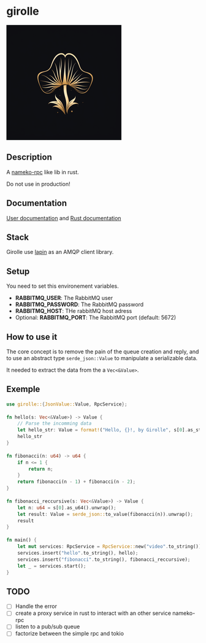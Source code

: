 # girolle

![girolle](./images/girolle.png)

## Description

A [nameko-rpc](https://github.com/nameko/nameko) like lib in rust.

Do not use in production!

## Documentation

[User documentation](https://doubleailes.github.io/girolle/) and [Rust documentation](https://crates.io/crates/girolle)

## Stack

Girolle use [lapin](https://github.com/amqp-rs/lapin) as an AMQP client library.

## Setup

You need to set this environement variables.

- **RABBITMQ_USER**: The RabbitMQ user
- **RABBITMQ_PASSWORD**: The RabbitMQ password
- **RABBITMQ_HOST**: THe rabbitMQ host adress
- Optional: **RABBITMQ_PORT**: The RabbitMQ port (default: 5672)

## How to use it

The core concept is to remove the pain of the queue creation and reply, and to
use an abstract type `serde_json::Value` to manipulate a serializable data.

It needed to extract the data from the a `Vec<&Value>`.

## Exemple

```rust
use girolle::{JsonValue::Value, RpcService};

fn hello(s: Vec<&Value>) -> Value {
    // Parse the incomming data
    let hello_str: Value = format!("Hello, {}!, by Girolle", s[0].as_str().unwrap()).into();
    hello_str
}

fn fibonacci(n: u64) -> u64 {
    if n <= 1 {
        return n;
    }
    return fibonacci(n - 1) + fibonacci(n - 2);
}

fn fibonacci_reccursive(s: Vec<&Value>) -> Value {
    let n: u64 = s[0].as_u64().unwrap();
    let result: Value = serde_json::to_value(fibonacci(n)).unwrap();
    result
}

fn main() {
    let mut services: RpcService = RpcService::new("video".to_string());
    services.insert("hello".to_string(), hello);
    services.insert("fibonacci".to_string(), fibonacci_reccursive);
    let _ = services.start();
}
```

## TODO

- [ ] Handle the error
- [ ] create a proxy service in rust to interact with an other service
nameko-rpc
- [ ] listen to a pub/sub queue
- [ ] factorize between the simple rpc and tokio